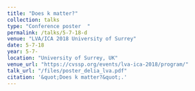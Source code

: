 ```yaml
---
title: "Does k matter?"
collection: talks
type: "Conference poster  "
permalink: /talks/5-7-18-d
venue: "LVA/ICA 2018 University of Surrey"
date: 5-7-18
year: 5-7-
location: "University of Surrey, UK"
venue_url: "https://cvssp.org/events/lva-ica-2018/program/"
talk_url: "/files/poster_delia_lva.pdf"
citation: '&quot;Does k matter?&quot;.'
---
```

